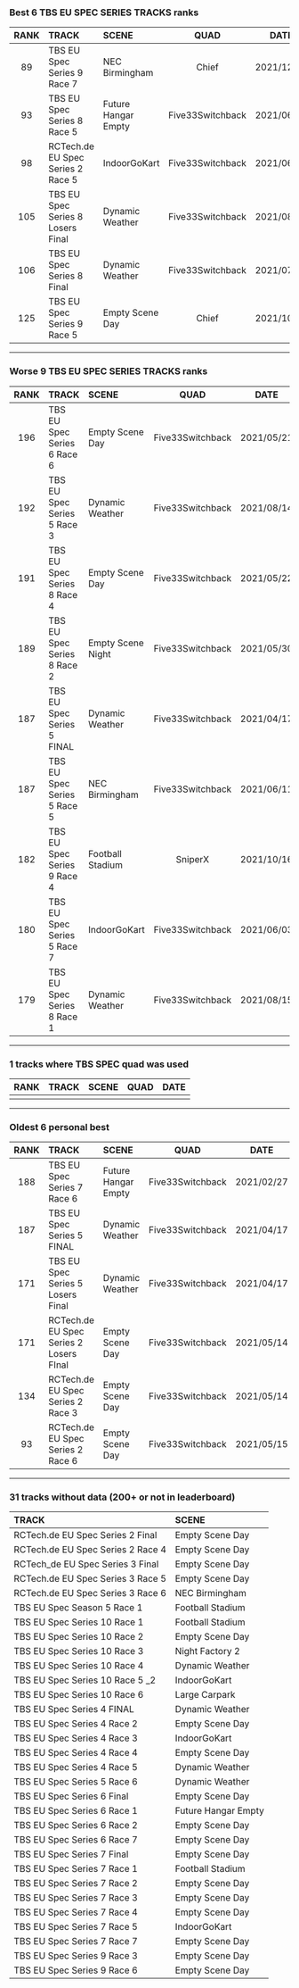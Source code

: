 ### Best 6 TBS EU SPEC SERIES TRACKS ranks
|RANK|TRACK|SCENE|QUAD|DATE|
|:---:|:---|:---|:---:|:---:|
|89|TBS EU Spec Series 9 Race 7|NEC Birmingham|Chief|2021/12/16|
|93|TBS EU Spec Series 8 Race 5|Future Hangar Empty|Five33Switchback|2021/06/05|
|98|RCTech.de EU Spec Series 2 Race 5|IndoorGoKart|Five33Switchback|2021/06/02|
|105|TBS EU Spec Series 8 Losers Final|Dynamic Weather|Five33Switchback|2021/08/07|
|106|TBS EU Spec Series 8 Final|Dynamic Weather|Five33Switchback|2021/07/08|
|125|TBS EU Spec Series 9 Race 5|Empty Scene Day|Chief|2021/10/16|
---
### Worse 9 TBS EU SPEC SERIES TRACKS ranks
|RANK|TRACK|SCENE|QUAD|DATE|
|:---:|:---|:---|:---:|:---:|
|196|TBS EU Spec Series 6 Race 6|Empty Scene Day|Five33Switchback|2021/05/21|
|192|TBS EU Spec Series 5 Race 3|Dynamic Weather|Five33Switchback|2021/08/14|
|191|TBS EU Spec Series 8 Race 4|Empty Scene Day|Five33Switchback|2021/05/22|
|189|TBS EU Spec Series 8 Race 2|Empty Scene Night|Five33Switchback|2021/05/30|
|187|TBS EU Spec Series 5 FINAL |Dynamic Weather|Five33Switchback|2021/04/17|
|187|TBS EU Spec Series 5 Race 5|NEC Birmingham|Five33Switchback|2021/06/11|
|182|TBS EU Spec Series 9 Race 4|Football Stadium|SniperX|2021/10/16|
|180|TBS EU Spec Series 5 Race 7|IndoorGoKart|Five33Switchback|2021/06/03|
|179|TBS EU Spec Series 8 Race 1|Dynamic Weather|Five33Switchback|2021/08/15|
---
### 1 tracks where TBS SPEC quad was used
|RANK|TRACK|SCENE|QUAD|DATE|
|:---:|:---|:---|:---:|:---:|
||||||
---
### Oldest 6 personal best
|RANK|TRACK|SCENE|QUAD|DATE|
|:---:|:---|:---|:---:|:---:|
|188|TBS EU Spec Series 7 Race 6|Future Hangar Empty|Five33Switchback|2021/02/27|
|187|TBS EU Spec Series 5 FINAL |Dynamic Weather|Five33Switchback|2021/04/17|
|171|TBS EU Spec Series 5 Losers Final|Dynamic Weather|Five33Switchback|2021/04/17|
|171|RCTech.de EU Spec Series 2 Losers FInal|Empty Scene Day|Five33Switchback|2021/05/14|
|134|RCTech.de EU Spec Series 2 Race 3|Empty Scene Day|Five33Switchback|2021/05/14|
|93|RCTech.de EU Spec Series 2 Race 6|Empty Scene Day|Five33Switchback|2021/05/15|
---
### 31 tracks without data (200+ or not in leaderboard)
|TRACK|SCENE|
|:---|:---|
|RCTech.de EU Spec Series 2 Final|Empty Scene Day|
|RCTech.de EU Spec Series 2 Race 4|Empty Scene Day|
|RCTech_de EU Spec Series 3 Final|Empty Scene Day|
|RCTech.de EU Spec Series 3 Race 5|Empty Scene Day|
|RCTech.de EU Spec Series 3 Race 6|NEC Birmingham|
|TBS EU Spec Season 5 Race 1|Football Stadium|
|TBS EU Spec Series 10 Race 1|Football Stadium|
|TBS EU Spec Series 10 Race 2|Empty Scene Day|
|TBS EU Spec Series 10 Race 3|Night Factory 2|
|TBS EU Spec Series 10 Race 4|Dynamic Weather|
|TBS EU Spec Series 10 Race 5 _2|IndoorGoKart|
|TBS EU Spec Series 10 Race 6|Large Carpark|
|TBS EU Spec Series 4 FINAL|Dynamic Weather|
|TBS EU Spec Series 4 Race 2|Empty Scene Day|
|TBS EU Spec Series 4 Race 3|IndoorGoKart|
|TBS EU Spec Series 4 Race 4|Empty Scene Day|
|TBS EU Spec Series 4 Race 5|Dynamic Weather|
|TBS EU Spec Series 5 Race 6|Dynamic Weather|
|TBS EU Spec Series 6 Final|Empty Scene Day|
|TBS EU Spec Series 6 Race 1|Future Hangar Empty|
|TBS EU Spec Series 6 Race 2|Empty Scene Day|
|TBS EU Spec Series 6 Race 7|Empty Scene Day|
|TBS EU Spec Series 7 Final |Empty Scene Day|
|TBS EU Spec Series 7 Race 1|Football Stadium|
|TBS EU Spec Series 7 Race 2|Empty Scene Day|
|TBS EU Spec Series 7 Race 3|Empty Scene Day|
|TBS EU Spec Series 7 Race 4|Empty Scene Day|
|TBS EU Spec Series 7 Race 5|IndoorGoKart|
|TBS EU Spec Series 7 Race 7|Empty Scene Day|
|TBS EU Spec Series 9 Race 3|Empty Scene Day|
|TBS EU Spec Series 9 Race 6|Empty Scene Day|
